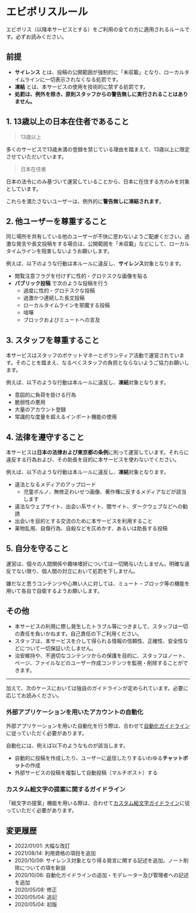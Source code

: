 # エビポリスルール

エビポリス（以降本サービスとする）をご利用の全ての方に適用されるルールです。必ずお読みください。

## 前提

* **サイレンス** とは、投稿の公開範囲が強制的に「未収載」となり、ローカルタイムラインに一切表示されなくなる処罰です。
* **凍結** とは、本サービスの使用を技術的に禁ずる処罰です。
* **処罰は、例外を除き、原則スタッフからの警告無しに実行されることはありません。**

## 1. 13歳以上の日本在住者であること

> 13歳以上

多くのサービスで13歳未満の登録を禁じている理由を踏まえて、13歳以上に限定させていただいています。

> 日本在住者

日本の法令にのみ基づいて運営していることから、日本に在住する方のみを対象としています。

これらを満たさないユーザーは、例外的に**警告無しに凍結されます**。

## 2. 他ユーザーを尊重すること

同じ場所を共有している他のユーザーが不快に思わないようご配慮ください。過激な発言や長文投稿をする場合は、公開範囲を「未収載」などにして、ローカルタイムラインを阻害しないようお願いします。

例えば、以下のような行動は本ルールに違反し、**サイレンス**対象となります。

* 閲覧注意フラグを付けずに性的・グロテスクな画像を貼る
* **パブリック投稿** で次のような投稿を行う
  * 過度に性的・グロテスクな投稿
  * 過激かつ連続した長文投稿
  * ローカルタイムラインを邪魔する投稿
  * 喧嘩
  * ブロックおよびミュートへの言及

## 3. スタッフを尊重すること

本サービスはスタッフのポケットマネーとボランティア活動で運営されています。そのことを踏まえ、なるべくスタッフの負担とならないようご協力お願いします。

例えば、以下のような行動は本ルールに違反し、**凍結**対象となります。

* 意図的に負荷を掛ける行為
* 脆弱性の悪用
* 大量のアカウント登録
* 常識的な度量を超えるインポート機能の使用

## 4. 法律を遵守すること

本サービスは**日本の法律および東京都の条例**に則って運営しています。それらに違反する行為および、その助長を目的に本サービスを使わないでください。

例えば、以下のような行動は本ルールに違反し、**凍結**対象となります。

* 違法となるメディアのアップロード
  * 児童ポルノ、無修正わいせつ画像、著作権に反するメディアなどが該当します
* 違法なウェブサイト、出会い系サイト、闇サイト、ダークウェブなどへの勧誘
* 出会いを目的とする交流のために本サービスを利用すること
* 薬物乱用、自傷行為、自殺などを仄めかす、あるいは助長する投稿

## 5. 自分を守ること

運営は、個々の人間関係や趣味嗜好については一切関与いたしません。明確な違反でない限り、個人間の対立において処罰を下しません。

嫌だなと思うコンテンツや心無い人に対しては、ミュート・ブロック等の機能を用いて各自で自衛するようお願いします。

## その他

* 本サービスの利用に際し発生したトラブル等につきまして、スタッフは一切の責任を負いかねます。自己責任の下ご利用ください。
* スタッフは、本サービスを介して得られる情報の信頼性、正確性、安全性などについて一切保証いたしません。
* 治安維持や、不適切なコンテンツからの保護を目的に、スタッフはノート、ページ、ファイルなどのユーザー作成コンテンツを監視・削除することができます。

-------

加えて、次のケースにおいては独自のガイドラインが定められています。必要に応じてお読みください。

### 外部アプリケーションを用いたアカウントの自動化

外部アプリケーションを用いた自動化を行う際は、合わせて[自動化ガイドライン](https://github.com/Groundpolis/groundpolis.app/blob/master/automation-guideline.md)に従っていただく必要があります。

自動化には、例えば以下のようなものが該当します。

* 自動的に投稿を作成したり、ユーザーに返信したりするいわゆる**チャットボット**の作成
* 外部サービスの投稿を複製して自動投稿（マルチポスト）する

### カスタム絵文字の提案に関するガイドライン

「絵文字の提案」機能を用いる際は、合わせて[カスタム絵文字ガイドライン](https://github.com/Groundpolis/groundpolis.app/blob/master/emoji-guideline.md)に従っていただく必要があります。

## 変更履歴

* 2022/01/01: 大幅な改訂
* 2021/08/14: 利用資格の項目を追加
* 2020/10/09: サイレンス対象となり得る発言に関する記述を追加。ノート削除についての項を新設
* 2020/10/06: 自動化ガイドラインの追加・モデレーター及び管理者への記述を追加
* 2020/05/08: 修正
* 2020/05/04: 追記
* 2020/05/04: 初版
